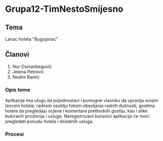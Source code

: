 # Grupa12-TimNestoSmijesno

## Tema
Lanac hotela "Bugojanac"

## Članovi 

1. Nur Osmanbegović
2. Jelena Petrović
3. Nedim Ramić

### Opis teme
Aplikacija ima ulogu da pojednostavi i pomogne vlasniku da upravlja svojim lancem hotela, radnom osoblju tokom obavljanja radnih dužnosti, gostima hotela da pregledaju ocjene i komentare prethodnih gostiju, kao i slike bukiranih prostorija i usluga. Neregistrovani korisnici aplikacije će moći pregledati ponudu hotela i dodatnih usluga.

### Procesi

#### 
